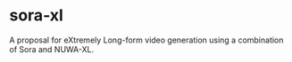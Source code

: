 # sora-xl
A proposal for eXtremely Long-form video generation using a combination of Sora and NUWA-XL.
